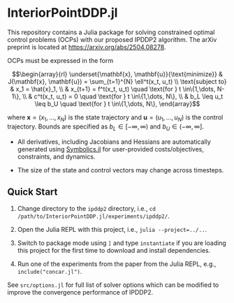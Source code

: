 # InteriorPointDDP.jl

This repository contains a Julia package for solving constrained optimal control problems (OCPs) with our proposed IPDDP2 algorithm. The arXiv preprint is located at https://arxiv.org/abs/2504.08278.

OCPs must be expressed in the form
```math
\begin{array}{rl}
    \underset{\mathbf{x}, \mathbf{u}}{\text{minimize}}  & J(\mathbf{x}, \mathbf{u}) = \sum_{t=1}^{N} \ell^t(x_t, u_t) \\
    \text{subject to} & x_1 = \hat{x}_1, \\
    & x_{t+1} = f^t(x_t, u_t) \quad \text{for } t \in\{1,\dots, N-1\}, \\
    & c^t(x_t, u_t) = 0 \quad \text{for } t \in\{1,\dots, N\}, \\
    & b_L \leq u_t \leq b_U \quad \text{for } t \in\{1,\dots, N\},
\end{array}
```
where $\mathbf{x} = (x_1, \dots, x_{N})$ is the state trajectory and $\mathbf{u} = (u_1, \dots, u_{N})$ is the control trajectory. Bounds are specified as $b_L \in [-\infty, \infty)$ and $b_U \in (-\infty, \infty]$.

- All derivatives, including Jacobians and Hessians are automatically generated using [Symbolics.jl](https://github.com/JuliaSymbolics/Symbolics.jl) for user-provided costs/objectives, constraints, and dynamics.

- The size of the state and control vectors may change across timesteps.

## Quick Start

1. Change directory to the `ipddp2` directory, i.e., `cd /path/to/InteriorPointDDP.jl/experiments/ipddp2/`.

2. Open the Julia REPL with this project, i.e., `julia --project=../..`.

3. Switch to package mode using `]` and type `instantiate` if you are loading this project for the first time to download and install dependencies.

4. Run one of the experiments from the paper from the Julia REPL, e.g., `include("concar.jl")`.

See `src/options.jl` for full list of solver options which can be modified to improve the convergence performance of IPDDP2.
